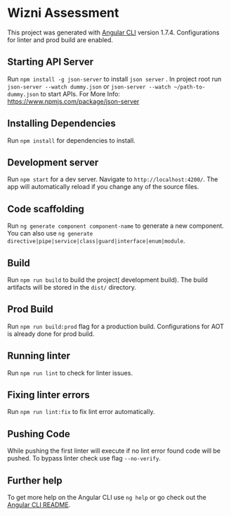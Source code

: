 # Wizni Assessment

This project was generated with [Angular CLI](https://github.com/angular/angular-cli) version 1.7.4. Configurations for linter and prod build are enabled.

## Starting API Server

Run `npm install -g json-server` to install `json server` .
In project root run `json-server --watch dummy.json` or
`json-server --watch ~/path-to-dummy.json` to start APIs.
For More Info: https://www.npmjs.com/package/json-server

## Installing Dependencies

Run `npm install` for dependencies to install.

## Development server

Run `npm start` for a dev server. Navigate to `http://localhost:4200/`. The app will automatically reload if you change any of the source files.

## Code scaffolding

Run `ng generate component component-name` to generate a new component. You can also use `ng generate directive|pipe|service|class|guard|interface|enum|module`.

## Build

Run `npm run build` to build the project( development build). The build artifacts will be stored in the `dist/` directory. 

## Prod Build

Run `npm run build:prod` flag for a production build. Configurations for AOT is already done for prod build.

## Running linter

Run `npm run lint` to check for linter issues.

## Fixing linter errors

Run `npm run lint:fix` to fix lint error automatically.

## Pushing Code

While pushing the first linter will execute if no lint error found code will be pushed. To bypass linter check use flag `--no-verify`.

## Further help

To get more help on the Angular CLI use `ng help` or go check out the [Angular CLI README](https://github.com/angular/angular-cli/blob/master/README.md).
